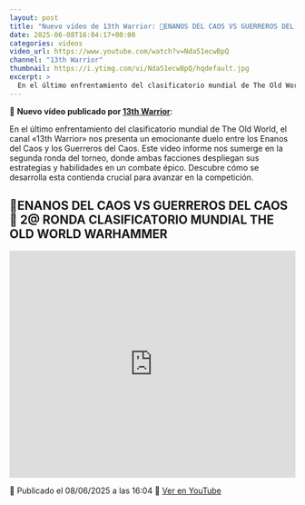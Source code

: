 ```yaml
---
layout: post
title: "Nuevo vídeo de 13th Warrior: 🎲ENANOS DEL CAOS VS GUERREROS DEL CAOS🎲 2@ RONDA CLASIFICATORIO MUNDIAL THE OLD WORLD WARHAMMER"
date: 2025-06-08T16:04:17+00:00
categories: videos
video_url: https://www.youtube.com/watch?v=Nda51ecwBpQ
channel: "13th Warrior"
thumbnail: https://i.ytimg.com/vi/Nda51ecwBpQ/hqdefault.jpg
excerpt: >
  En el último enfrentamiento del clasificatorio mundial de The Old World, el canal «13th Warrior» nos presenta un emocionante duelo entre los Enanos del Caos y los Guerreros del Caos. Este video informe nos sumerge en la segunda ronda del torneo, donde ambas facciones despliegan sus estrategias y habilidades en un combate épico. Descubre cómo se desarrolla esta contienda crucial para avanzar en la competición.
---
```


🎥 **Nuevo vídeo publicado por [13th Warrior](https://www.youtube.com/channel/UCYOhXS04iLg68Sro80yF_1w)**:

En el último enfrentamiento del clasificatorio mundial de The Old World, el canal «13th Warrior» nos presenta un emocionante duelo entre los Enanos del Caos y los Guerreros del Caos. Este video informe nos sumerge en la segunda ronda del torneo, donde ambas facciones despliegan sus estrategias y habilidades en un combate épico. Descubre cómo se desarrolla esta contienda crucial para avanzar en la competición.

## 🎲ENANOS DEL CAOS VS GUERREROS DEL CAOS🎲 2@ RONDA CLASIFICATORIO MUNDIAL THE OLD WORLD WARHAMMER

<iframe width="100%" height="400" src="https://www.youtube.com/embed/Nda51ecwBpQ" frameborder="0" allowfullscreen></iframe>

📅 Publicado el 08/06/2025 a las 16:04
🔗 [Ver en YouTube](https://www.youtube.com/watch?v=Nda51ecwBpQ)
